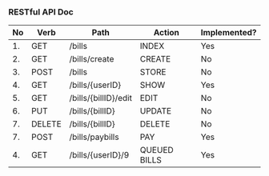 ### RESTful API Doc

| No | Verb | Path | Action | Implemented? |
|----|------|------|--------|--------------|
| 1. |  GET | /bills| INDEX  | Yes |
| 2. |  GET | /bills/create| CREATE  | No | 
| 3. |  POST | /bills| STORE  | No |
| 4. |  GET | /bills/{userID} | SHOW  | Yes |
| 5. |  GET | /bills/{billID}/edit| EDIT  | No |
| 6. |  PUT | /bills/{billID}| UPDATE  | No |
| 7. |  DELETE | /bills/{billID}| DELETE  | No |
| 7. |  POST | /bills/paybills | PAY  | Yes |
| 4. |  GET | /bills/{userID}/9 | QUEUED BILLS  | Yes |